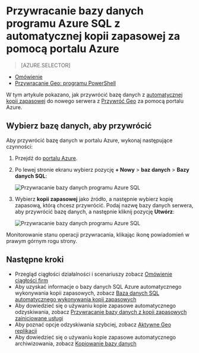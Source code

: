 <properties
    pageTitle="Przywracanie bazy danych programu Azure SQL z automatycznej kopii zapasowej (Azure portal) | Microsoft Azure"
    description="Przywracanie bazy danych programu Azure SQL z automatycznej kopii zapasowej (Azure portal)."
    services="sql-database"
    documentationCenter=""
    authors="stevestein"
    manager="jhubbard"
    editor=""/>

<tags
    ms.service="sql-database"
    ms.devlang="NA"
    ms.date="10/18/2016"
    ms.author="sstein"
    ms.workload="NA"
    ms.topic="article"
    ms.tgt_pltfrm="NA"/>


# <a name="restore-an-azure-sql-database-from-an-automatic-backup-using-the-azure-portal"></a>Przywracanie bazy danych programu Azure SQL z automatycznej kopii zapasowej za pomocą portalu Azure


> [AZURE.SELECTOR]
- [Omówienie](sql-database-recovery-using-backups.md#geo-restore)
- [Przywracanie Geo: programu PowerShell](sql-database-geo-restore-powershell.md)

W tym artykule pokazano, jak przywrócić bazę danych z [automatycznej kopii zapasowej](sql-database-automated-backups.md) do nowego serwera z [Przywróć Geo](sql-database-recovery-using-backups/.md#geo-restore) za pomocą portalu Azure.

## <a name="select-a-database-to-restore"></a>Wybierz bazę danych, aby przywrócić

Aby przywrócić bazę danych w portalu Azure, wykonaj następujące czynności:

1.  Przejdź do [portalu Azure](https://portal.azure.com).
2.  Po lewej stronie ekranu wybierz pozycję **+ Nowy** > **baz danych** > **Bazy danych SQL**:

    ![Przywracanie bazy danych programu Azure SQL](./media/sql-database-geo-restore-portal/new-sql-database.png)

3.  Wybierz **kopii zapasowej** jako źródło, a następnie wybierz kopię zapasową, którą chcesz przywrócić. Podaj nazwę bazy danych serwera, aby przywrócić bazę danych, a następnie kliknij pozycję **Utwórz**:
  
    ![Przywracanie bazy danych programu Azure SQL](./media/sql-database-geo-restore-portal/geo-restore.png)

Monitorowanie stanu operacji przywracania, klikając ikonę powiadomień w prawym górnym rogu strony. 


## <a name="next-steps"></a>Następne kroki

- Przegląd ciągłości działalności i scenariuszy zobacz [Omówienie ciągłości firm](sql-database-business-continuity.md)
- Aby uzyskać informacje o bazy danych SQL Azure automatycznego wykonywania kopii zapasowych, zobacz [Baza danych SQL automatycznego wykonywania kopii zapasowych](sql-database-automated-backups.md)
- Aby dowiedzieć się o używaniu kopie zapasowe automatycznego odzyskiwania, zobacz [Przywracanie bazy danych z kopii zapasowych zainicjowane usługi](sql-database-recovery-using-backups.md)
- Aby poznać opcje odzyskiwania szybciej, zobacz [Aktywne Geo replikacji](sql-database-geo-replication-overview.md)  
- Aby dowiedzieć się o używaniu kopie zapasowe automatycznego archiwizowania, zobacz [Kopiowanie bazy danych](sql-database-copy.md)
